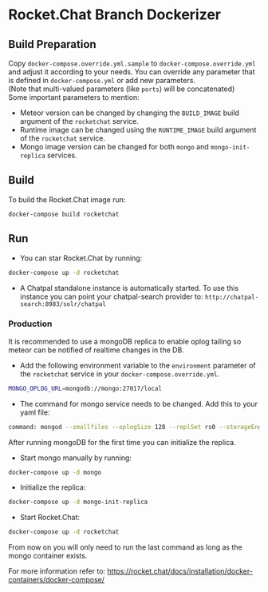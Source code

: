 # Rocket.Chat Branch Dockerizer

## Build Preparation

  Copy `docker-compose.override.yml.sample` to `docker-compose.override.yml` and adjust it according to your needs.
  You can override any parameter that is defined in `docker-compose.yml` or add new parameters.  
  (Note that multi-valued parameters (like `ports`) will be concatenated)  
  Some important parameters to mention:
  * Meteor version can be changed by changing the `BUILD_IMAGE` build argument of the `rocketchat` service. 
  * Runtime image can be changed using the `RUNTIME_IMAGE` build argument of the `rocketchat` service. 
  * Mongo image version can be changed for both `mongo` and `mongo-init-replica` services. 

## Build

  To build the Rocket.Chat image run: 
  ```
  docker-compose build rocketchat
  ```

## Run
  * You can star Rocket.Chat by running:
  ```bash
  docker-compose up -d rocketchat
  ```
  * A Chatpal standalone instance is automatically started.
  To use this instance you can point your chatpal-search provider to: `http://chatpal-search:8983/solr/chatpal`

### Production
  It is recommended to use a mongoDB replica to enable oplog tailing so meteor can be notified of realtime changes in the DB.
  * Add the following environment variable to the `environment` parameter of the `rocketchat` service in your `docker-compose.override.yml`.
  ```bash
  MONGO_OPLOG_URL=mongodb://mongo:27017/local
  ```
  * The command for mongo service needs to be changed. Add this to your yaml file:
  ```bash
  command: mongod --smallfiles --oplogSize 128 --replSet rs0 --storageEngine=mmapv1
  ```
  After running mongoDB for the first time you can initialize the replica.
  * Start mongo manually by running: 
  ```bash
  docker-compose up -d mongo
  ```
  * Initialize the replica: 
  ```bash
  docker-compose up -d mongo-init-replica
  ```
  * Start Rocket.Chat: 
  ```bash
  docker-compose up -d rocketchat
  ```
  From now on you will only need to run the last command as long as the mongo container exists.
  
For more information refer to: https://rocket.chat/docs/installation/docker-containers/docker-compose/
